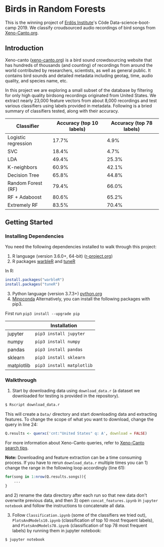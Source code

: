 

# Birds in Random Forests
This is the winning project of [Erdös Institute](https://erdosinstitute.org)'s Cöde Data-science-boot-camp 2019. We classify croudsourced audio recordings of bird songs from [Xeno-Canto.org](https://www.xeno-canto.org).

## Introduction
Xeno-canto ([xeno-canto.org](https://www.xeno-canto.org)) is a bird sound crowdsourcing website that has hundreds of thousands (and counting) of recordings from around the world contributed by researchers, scientists, as well as general public. It contains bird sounds and detailed metadata including geotag, time, audio quality, and species name, etc.

In this project we are exploring a small subset of the database by filtering for only high quality birdsong recordings originated from United States. We extract nearly 23,000 feature vectors from about 8,000 recordings and test various classifiers using labels provided in metadata. Following is a bried summary of classifiers tested, along with their accuracy.

|Classifier|Accuracy (top 10 labels)|Accuracy (top 78 labels)
|----------|------------------------|------------------------|
|Logistic regression|17.7%|4.9%|
|SVC|18.4%|4.7%|
|LDA|49.4%|25.3%|
|K-neighbors|60.9%|42.1%|
|Decision Tree|65.8%|44.8%|
|Random Forest (RF)|79.4%|66.0%|
|RF + Adaboost|80.6%|65.2%|
|Extremely RF|83.5%|70.4%|

## Getting Started
### Installing Dependencies
You need the following dependencies installed to walk through this project:
1. R language (version 3.6.0+, 64-bit) ([r-project.org](https://cran.r-project.org))
2. R packages [warbleR](https://github.com/cran/warbleR) and [tuneR](https://github.com/cran/tuneR)

In R:
```R
install.packages("warbleR")
install.packages("tuneR")
```
3. Python language (version 3.7.3+) [python.org](https://www.python.org)
4. [Minoconda](https://conda.io/en/latest/miniconda.html)
Alternatively, you can install the following packages with pip3.

First run `pip3 install --upgrade pip`

|                               |Installation                 |
|-------------------------------|-----------------------------|
|jupyter                        |`pip3 install jupyter`        |
|numpy                          |`pip3 install numpy`          |
|pandas                         |`pip3 install pandas`         |
|sklearn                        |`pip3 install sklearn`        |
|matplotlib                     |`pip3 install matplotlib`     |
### Walkthrough
1. Start by downloading data using `download_data.r` (a dataset we downloaded for testing is provided in the repository).
```sh
$ Rscript download_data.r
```
This will create a `Data/` directory and start downloading data and extracting features. To change the scope of what you want to download, change the query in line 24:
```R
Q.results <- querxc('cnt:"United States" q: A', download = FALSE) 
```
For more information about Xeno-Canto queries, refer to [Xeno-Canto search tips](https://www.xeno-canto.org/help/search).

**Note:** Downloading and feature extraction can be a time consuming process. If you have to rerun `download_data.r` multiple times you can 1) change the range in the following loop accordingly (line 61):
```R
for(song in 1:nrow(Q.results.songs)){
	...
}
```
and 2)  rename the data directory after each run so that new data don't overwrite previous data, and then 3) open `concat_features.ipynb` in `jupyter notebook` and follow the instructions to concatenate all data.

3. Follow `Classification.ipynb` (some of the classifiers we tried out), `PlotsAndModels10.ipynb` (classification of top 10 most frequent labels), and `PlotsAndModels78.ipynb` (classification of top 78 most frequent labels) by running them in jupyter notebook:
```sh
$ jupyter notebook
```
